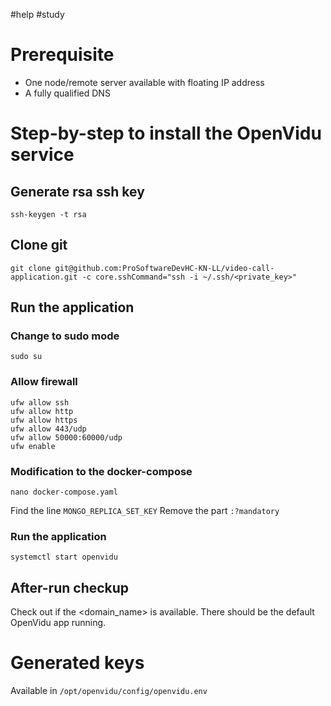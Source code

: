 #help #study 
# Prerequisite
- One node/remote server available with floating IP address
- A fully qualified DNS


# Step-by-step to install the OpenVidu service
## Generate rsa ssh key
```
ssh-keygen -t rsa
```

## Clone git
```
git clone git@github.com:ProSoftwareDevHC-KN-LL/video-call-application.git -c core.sshCommand="ssh -i ~/.ssh/<private_key>"
```

## Run the application
### Change to sudo mode
```
sudo su 
```

### Allow firewall
```
ufw allow ssh
ufw allow http
ufw allow https
ufw allow 443/udp
ufw allow 50000:60000/udp
ufw enable
```

### Modification to the docker-compose 
```
nano docker-compose.yaml
```
Find the line `MONGO_REPLICA_SET_KEY`
Remove the part `:?mandatory`

### Run the application
```
systemctl start openvidu
```

## After-run checkup
Check out if the <domain_name> is available. There should be the default OpenVidu app running. 

# Generated keys
Available in `/opt/openvidu/config/openvidu.env`

